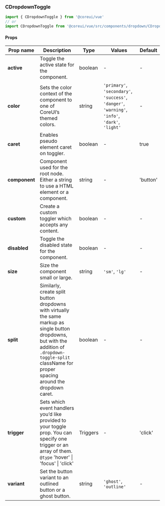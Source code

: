 ### CDropdownToggle

```jsx
import { CDropdownToggle } from '@coreui/vue'
// or
import CDropdownToggle from '@coreui/vue/src/components/dropdown/CDropdownToggle'
```

#### Props

| Prop name     | Description                                                                                                                                                                                                   | Type     | Values                                                                                          | Default  |
| ------------- | ------------------------------------------------------------------------------------------------------------------------------------------------------------------------------------------------------------- | -------- | ----------------------------------------------------------------------------------------------- | -------- |
| **active**    | Toggle the active state for the component.                                                                                                                                                                    | boolean  | -                                                                                               | -        |
| **color**     | Sets the color context of the component to one of CoreUI’s themed colors.                                                                                                                                     | string   | `'primary'`, `'secondary'`, `'success'`, `'danger'`, `'warning'`, `'info'`, `'dark'`, `'light'` | -        |
| **caret**     | Enables pseudo element caret on toggler.                                                                                                                                                                      | boolean  | -                                                                                               | true     |
| **component** | Component used for the root node. Either a string to use a HTML element or a component.                                                                                                                       | string   | -                                                                                               | 'button' |
| **custom**    | Create a custom toggler which accepts any content.                                                                                                                                                            | boolean  | -                                                                                               | -        |
| **disabled**  | Toggle the disabled state for the component.                                                                                                                                                                  | boolean  | -                                                                                               | -        |
| **size**      | Size the component small or large.                                                                                                                                                                            | string   | `'sm'`, `'lg'`                                                                                  | -        |
| **split**     | Similarly, create split button dropdowns with virtually the same markup as single button dropdowns, but with the addition of `.dropdown-toggle-split` className for proper spacing around the dropdown caret. | boolean  | -                                                                                               | -        |
| **trigger**   | Sets which event handlers you’d like provided to your toggle prop. You can specify one trigger or an array of them.<br/>`@type` 'hover' \| 'focus' \| 'click'                                                 | Triggers | -                                                                                               | 'click'  |
| **variant**   | Set the button variant to an outlined button or a ghost button.                                                                                                                                               | string   | `'ghost'`, `'outline'`                                                                          | -        |

